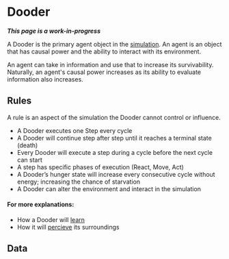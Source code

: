 # Dooder

***This page is a work-in-progress***

A Dooder is the primary agent object in the [simulation](Simulation.md). An agent is an object that has causal power and the ability to interact with its environment.

An agent can take in information and use that to increase its survivability. Naturally, an agent's causal power increases as its ability to evaluate information also increases.

## Rules

A rule is an aspect of the simulation the Dooder cannot control or influence.

- A Dooder executes one Step every cycle
- A Dooder will continue step after step until it reaches a terminal state (death)
- Every Dooder will execute a step during a cycle before the next cycle can start
- A step has specific phases of execution (React, Move, Act)
- A Dooder’s hunger state will increase every consecutive cycle without energy; increasing the chance of starvation
- A Dooder can alter the environment and interact in the simulation

#### For more explanations:
- How a Dooder will [learn](https://github.com/csmangum/Dooders/blob/main/docs/Learning.md)
- How it will [percieve](https://github.com/csmangum/Dooders/blob/main/docs/Perception.md) its surroundings

## Data
